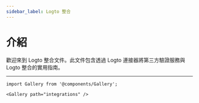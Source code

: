 ```yaml
---
sidebar_label: Logto 整合
---
```


# 介紹

歡迎來到 Logto 整合文件。此文件包含透過 Logto 連接器將第三方驗證服務與 Logto 整合的實用指南。

---

```mdx-code-block
import Gallery from '@components/Gallery';

<Gallery path="integrations" />
```
